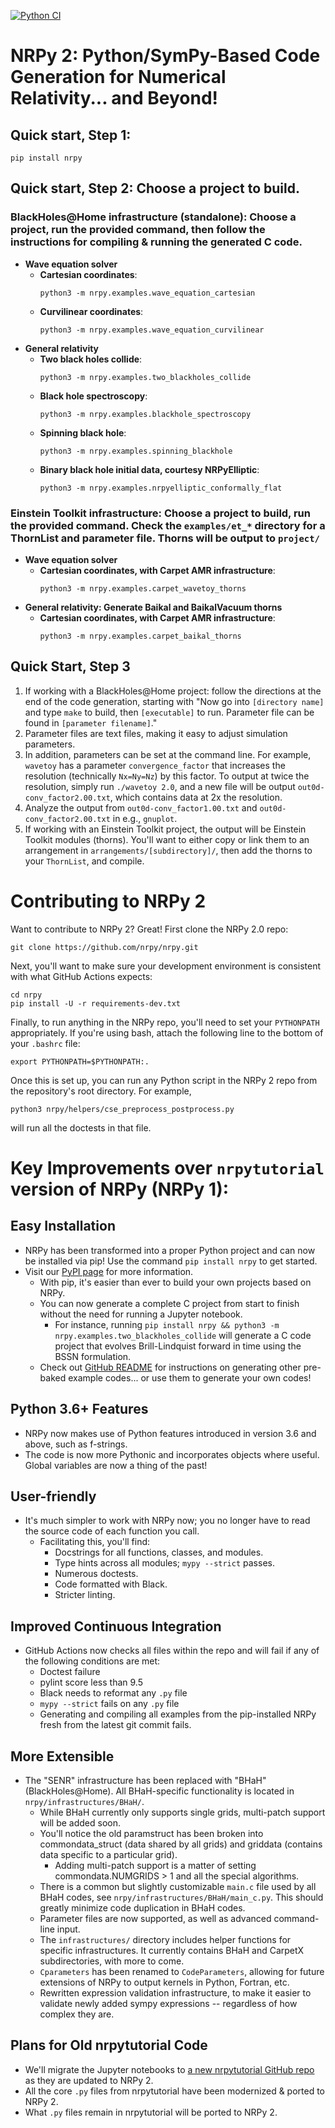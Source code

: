 [![Python CI](https://github.com/nrpy/nrpy/actions/workflows/main.yml/badge.svg)](https://github.com/nrpy/nrpy/actions/workflows/main.yml)

# NRPy 2: Python/SymPy-Based Code Generation for Numerical Relativity... and Beyond!

## Quick start, Step 1:

```
pip install nrpy
```

## Quick start, Step 2: Choose a project to build.

### BlackHoles@Home infrastructure (standalone): Choose a project, run the provided command, then follow the instructions for compiling & running the generated C code.

* **Wave equation solver**
  - **Cartesian coordinates**:
    ```
    python3 -m nrpy.examples.wave_equation_cartesian
    ```
  - **Curvilinear coordinates**:
    ```
    python3 -m nrpy.examples.wave_equation_curvilinear
    ```
* **General relativity**
  - **Two black holes collide**:
    ```
    python3 -m nrpy.examples.two_blackholes_collide
    ```
  - **Black hole spectroscopy**:
    ```
    python3 -m nrpy.examples.blackhole_spectroscopy
    ```
  - **Spinning black hole**:
    ```
    python3 -m nrpy.examples.spinning_blackhole
    ```
  - **Binary black hole initial data, courtesy NRPyElliptic**:
    ```
    python3 -m nrpy.examples.nrpyelliptic_conformally_flat
    ```

### Einstein Toolkit infrastructure: Choose a project to build, run the provided command. Check the `examples/et_*` directory for a ThornList and parameter file. Thorns will be output to `project/`

* **Wave equation solver**
  - **Cartesian coordinates, with Carpet AMR infrastructure**:
    ```
    python3 -m nrpy.examples.carpet_wavetoy_thorns
    ```
* **General relativity: Generate Baikal and BaikalVacuum thorns**
  - **Cartesian coordinates, with Carpet AMR infrastructure**:
    ```
    python3 -m nrpy.examples.carpet_baikal_thorns
    ```
## Quick Start, Step 3

1. If working with a BlackHoles@Home project: follow the directions at the end of the code generation, starting with "Now go into `[directory name]` and type `make` to build, then `[executable]` to run. Parameter file can be found in `[parameter filename]`."
  1. Parameter files are text files, making it easy to adjust simulation parameters.
  1. In addition, parameters can be set at the command line. For example, `wavetoy` has a parameter `convergence_factor` that increases the resolution (technically `Nx=Ny=Nz`) by this factor. To output at twice the resolution, simply run `./wavetoy 2.0`, and a new file will be output `out0d-conv_factor2.00.txt`, which contains data at 2x the resolution.
  1. Analyze the output from `out0d-conv_factor1.00.txt` and `out0d-conv_factor2.00.txt` in e.g., `gnuplot`.
1. If working with an Einstein Toolkit project, the output will be Einstein Toolkit modules (thorns). You'll want to either copy or link them to an arrangement in `arrangements/[subdirectory]/`, then add the thorns to your `ThornList`, and compile.

# Contributing to NRPy 2

Want to contribute to NRPy 2? Great! First clone the NRPy 2.0 repo:
```
git clone https://github.com/nrpy/nrpy.git
```

Next, you'll want to make sure your development environment is consistent with what GitHub Actions expects:
```
cd nrpy
pip install -U -r requirements-dev.txt
```

Finally, to run anything in the NRPy repo, you'll need to set your `PYTHONPATH` appropriately. If you're using bash, attach the following line to the bottom of your `.bashrc` file:
```
export PYTHONPATH=$PYTHONPATH:.
```

Once this is set up, you can run any Python script in the NRPy 2 repo from the repository's root directory. For example,
```
python3 nrpy/helpers/cse_preprocess_postprocess.py
```
will run all the doctests in that file.

# Key Improvements over `nrpytutorial` version of NRPy (NRPy 1):

## Easy Installation
- NRPy has been transformed into a proper Python project and can now be installed via pip! Use the command `pip install nrpy` to get started.
- Visit our [PyPI page](https://pypi.org/project/nrpy) for more information.
  - With pip, it's easier than ever to build your own projects based on NRPy.
  - You can now generate a complete C project from start to finish without the need for running a Jupyter notebook.
    - For instance, running `pip install nrpy && python3 -m nrpy.examples.two_blackholes_collide` will generate a C code project that evolves Brill-Lindquist forward in time using the BSSN formulation.
  - Check out [GitHub README](https://github.com/nrpy/nrpy/blob/main/README.md) for instructions on generating other pre-baked example codes... or use them to generate your own codes!

## Python 3.6+ Features
- NRPy now makes use of Python features introduced in version 3.6 and above, such as f-strings.
- The code is now more Pythonic and incorporates objects where useful. Global variables are now a thing of the past!

## User-friendly
- It's much simpler to work with NRPy now; you no longer have to read the source code of each function you call.
  - Facilitating this, you'll find:
    - Docstrings for all functions, classes, and modules.
    - Type hints across all modules; `mypy --strict` passes.
    - Numerous doctests.
    - Code formatted with Black.
    - Stricter linting.

## Improved Continuous Integration
- GitHub Actions now checks all files within the repo and will fail if any of the following conditions are met:
  - Doctest failure
  - pylint score less than 9.5
  - Black needs to reformat any `.py` file
  - `mypy --strict` fails on any `.py` file
  - Generating and compiling all examples from the pip-installed NRPy fresh from the latest git commit fails.

## More Extensible
- The "SENR" infrastructure has been replaced with "BHaH" (BlackHoles@Home). All BHaH-specific functionality is located in `nrpy/infrastructures/BHaH/`.
  - While BHaH currently only supports single grids, multi-patch support will be added soon.
  - You'll notice the old paramstruct has been broken into commondata_struct (data shared by all grids) and griddata (contains data specific to a particular grid).
    - Adding multi-patch support is a matter of setting commondata.NUMGRIDS > 1 and all the special algorithms.
  - There is a common but slightly customizable `main.c` file used by all BHaH codes, see `nrpy/infrastructures/BHaH/main_c.py`. This should greatly minimize code duplication in BHaH codes.
  - Parameter files are now supported, as well as advanced command-line input.
  - The `infrastructures/` directory includes helper functions for specific infrastructures. It currently contains BHaH and CarpetX subdirectories, with more to come.
  - `Cparameters` has been renamed to `CodeParameters`, allowing for future extensions of NRPy to output kernels in Python, Fortran, etc.
  - Rewritten expression validation infrastructure, to make it easier to validate newly added sympy expressions -- regardless of how complex they are.

## Plans for Old nrpytutorial Code
- We'll migrate the Jupyter notebooks to [a new nrpytutorial GitHub repo](https://github.com/nrpy/nrpytutorial) as they are updated to NRPy 2.
- All the core `.py` files from nrpytutorial have been modernized & ported to NRPy 2.
- What `.py` files remain in nrpytutorial will be ported to NRPy 2.

